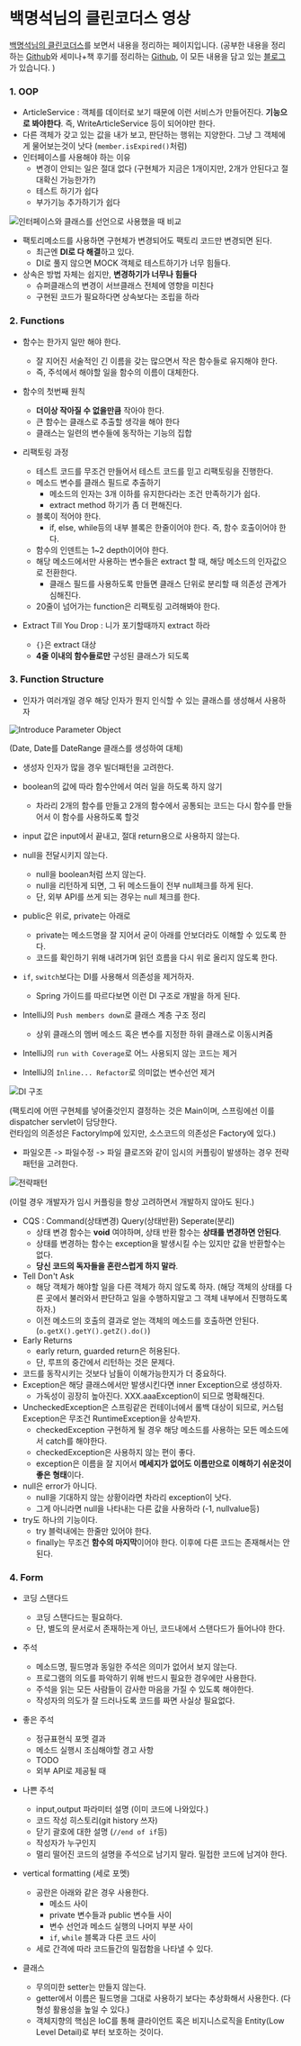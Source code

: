 # 백명석님의 클린코더스 영상

[백명석님의 클린코더스](https://www.youtube.com/playlist?list=PLuLb6MC4SOvXCRePHrb4e-EYadjZ9KHyH)를 보면서 내용을 정리하는 페이지입니다.
(공부한 내용을 정리하는 [Github](https://github.com/jojoldu/blog-code)와 세미나+책 후기를 정리하는 [Github](https://github.com/jojoldu/review), 이 모든 내용을 담고 있는 [블로그](http://jojoldu.tistory.com/)가 있습니다. )  

### 1. OOP

* ArticleService : 객체를 데이터로 보기 때문에 이런 서비스가 만들어진다. **기능으로 봐야한다**. 즉, WriteArticleService 등이 되어야만 한다.
* 다른 객체가 갖고 있는 값을 내가 보고, 판단하는 행위는 지양한다. 그냥 그 객체에게 물어보는것이 낫다 (```member.isExpired()```처럼)
* 인터페이스를 사용해야 하는 이유
  * 변경이 안되는 일은 절대 없다 (구현체가 지금은 1개이지만, 2개가 안된다고 절대확신 가능한가?)
  * 테스트 하기가 쉽다
  * 부가기능 추가하기가 쉽다

![인터페이스와 클래스를 선언으로 사용했을 때 비교](./images/인터페이스_클래스_선언비교.png)

* 팩토리메소드를 사용하면 구현체가 변경되어도 팩토리 코드만 변경되면 된다.
  * 최근엔 **DI로 다 해결**하고 있다.
  * DI로 풀지 않으면 MOCK 객체로 테스트하기가 너무 힘들다.
* 상속은 방법 자체는 쉽지만, **변경하기가 너무나 힘들다**
  * 슈퍼클래스의 변경이 서브클래스 전체에 영향을 미친다
  * 구현된 코드가 필요하다면 상속보다는 조립을 하라

### 2. Functions

* 함수는 한가지 일만 해야 한다.
  * 잘 지어진 서술적인 긴 이름을 갖는 많으면서 작은 함수들로 유지해야 한다.
  * 즉, 주석에서 해야할 일을 함수의 이름이 대체한다.

* 함수의 첫번째 원칙
  * **더이상 작아질 수 없을만큼** 작아야 한다.
  * 큰 함수는 클래스로 추출할 생각을 해야 한다
  * 클래스는 일련의 변수들에 동작하는 기능의 집합

* 리팩토링 과정
  * 테스트 코드를 무조건 만들어서 테스트 코드를 믿고 리팩토링을 진행한다.
  * 메소드 변수를 클래스 필드로 추출하기
    * 메소드의 인자는 3개 이하를 유지한다라는 조건 만족하기가 쉽다.
    * extract method 하기가 좀 더 편해진다.
  * 블록이 적어야 한다.
    * if, else, while등의 내부 블록은 한줄이어야 한다. 즉, 함수 호출이어야 한다.
  * 함수의 인덴트는 1~2 depth이어야 한다.
  * 해당 메소드에서만 사용하는 변수들은 extract 할 때, 해당 메소드의 인자값으로 전환한다.
    * 클래스 필드를 사용하도록 만들면 클래스 단위로 분리할 때 의존성 관계가 심해진다.
  * 20줄이 넘어가는 function은 리팩토링 고려해봐야 한다.

* Extract Till You Drop : 니가 포기할때까지 extract 하라
  * ```{}```은 extract 대상
  * **4줄 이내의 함수들로만** 구성된 클래스가 되도록

### 3. Function Structure
* 인자가 여러개일 경우 해당 인자가 뭔지 인식할 수 있는 클래스를 생성해서 사용하자

![Introduce Parameter Object](./images/파라미터소개클래스.png)

(Date, Date를 DateRange 클래스를 생성하여 대체)  
  
* 생성자 인자가 많을 경우 빌더패턴을 고려한다.
* boolean의 값에 따라 함수안에서 여러 일을 하도록 하지 않기
  * 차라리 2개의 함수를 만들고 2개의 함수에서 공통되는 코드는 다시 함수를 만들어서 이 함수를 사용하도록 할것
* input 값은 input에서 끝내고, 절대 return용으로 사용하지 않는다.
* null을 전달시키지 않는다.
  * null을 boolean처럼 쓰지 않는다.
  * null을 리턴하게 되면, 그 뒤 메소드들이 전부 null체크를 하게 된다.
  * 단, 외부 API를 쓰게 되는 경우는 null 체크를 한다.
* public은 위로, private는 아래로
  * private는 메소드명을 잘 지어서 굳이 아래를 안보더라도 이해할 수 있도록 한다.
  * 코드를 확인하기 위해 내려가며 읽던 흐름을 다시 위로 올리지 않도록 한다.
* ```if```, ```switch```보다는 DI를 사용해서 의존성을 제거하자.
  * Spring 가이드를 따르다보면 이런 DI 구조로 개발을 하게 된다.

* IntelliJ의 ```Push members down```로 클래스 계층 구조 정리
  * 상위 클래스의 멤버 메소드 혹은 변수를 지정한 하위 클래스로 이동시켜줌
* IntelliJ의 ```run with Coverage```로 어느 사용되지 않는 코드는 제거
* IntelliJ의 ```Inline... Refactor```로 의미없는 변수선언 제거
   
![DI 구조](./images/di구조.png)
  
(팩토리에 어떤 구현체를 넣어줄것인지 결정하는 것은 Main이며, 스프링에선 이를 dispatcher servlet이 담당한다.  
런타임의 의존성은 FactoryImp에 있지만, 소스코드의 의존성은 Factory에 있다.)  
  
* 파일오픈 -> 파일수정 -> 파일 클로즈와 같이 임시의 커플링이 발생하는 경우 전략패턴을 고려한다.

![전략패턴](./images/전략패턴.png)
  
(이럴 경우 개발자가 임시 커플링을 항상 고려하면서 개발하지 않아도 된다.)  
* CQS : Command(상태변경) Query(상태반환) Seperate(분리)
  * 상태 변경 함수는 **void** 여야하며, 상태 반환 함수는 **상태를 변경하면 안된다**.
  * 상태를 변경하는 함수는 exception을 발생시킬 수는 있지만 값을 반환할수는 없다.
  * **당신 코드의 독자들을 혼란스럽게 하지 말라**.
* Tell Don't Ask
  * 해당 객체가 해야할 일을 다른 객체가 하지 않도록 하자. (해당 객체의 상태를 다른 곳에서 불러와서 판단하고 일을 수행하지말고 그 객체 내부에서 진행하도록 하자.)
  * 이전 메소드의 호출의 결과로 얻는 객체의 메소드를 호출하면 안된다. (```o.getX().getY().getZ().do()```)
* Early Returns
  * early return, guarded return은 허용된다.
  * 단, 루프의 중간에서 리턴하는 것은 문제다.
* 코드를 동작시키는 것보다 남들이 이해가능한지가 더 중요하다.
* Exception은 해당 클래스에서만 발생시킨다면 inner Exception으로 생성하자.
  * 가독성이 굉장히 높아진다. XXX.aaaException이 되므로 명확해진다.
* UncheckedException은 스프링같은 컨테이너에서 롤백 대상이 되므로, 커스텀 Exception은 무조건 RuntimeException을 상속받자.
  * checkedException 구현하게 될 경우 해당 메소드를 사용하는 모든 메소드에서 catch를 해야한다.
  * checkedException은 사용하지 않는 편이 좋다.
  * exception은 이름을 잘 지어서 **메세지가 없어도 이름만으로 이해하기 쉬운것이 좋은 형태**이다.
* null은 error가 아니다.
  * null을 기대하지 않는 상황이라면 차라리 exception이 낫다.
  * 그게 아니라면 null을 나타내는 다른 값을 사용하라 (-1, nullvalue등)
* try도 하나의 기능이다.
  * try 블럭내에는 한줄만 있어야 한다.
  * finally는 무조건 **함수의 마지막**이어야 한다. 이후에 다른 코드는 존재해서는 안된다.

### 4. Form
* 코딩 스탠다드
  * 코딩 스탠다드는 필요하다.
  * 단, 별도의 문서로서 존재하는게 아닌, 코드내에서 스탠다드가 들어나야 한다.
* 주석
  * 메소드명, 필드명과 동일한 주석은 의미가 없어서 보지 않는다.
  * 프로그램의 의도를 파악하기 위해 반드시 필요한 경우에만 사용한다.
  * 주석을 읽는 모든 사람들이 감사한 마음을 가질 수 있도록 해야한다.
  * 작성자의 의도가 잘 드러나도록 코드를 짜면 사실상 필요없다.
* 좋은 주석
  * 정규표현식 포멧 결과
  * 메소드 실행시 조심해야할 경고 사항
  * TODO
  * 외부 API로 제공될 때
* 나쁜 주석
  * input,output 파라미터 설명 (이미 코드에 나와있다.)
  * 코드 작성 히스토리(git history 쓰자)
  * 닫기 괄호에 대한 설명 (```//end of if```등)
  * 작성자가 누구인지
  * 멀리 떨어진 코드의 설명을 주석으로 남기지 말라. 밀접한 코드에 남겨야 한다.

* vertical formatting (세로 포멧)
  * 공란은 아래와 같은 경우 사용한다.
    * 메소드 사이
    * private 변수들과 public 변수들 사이
    * 변수 선언과 메소드 실행의 나머지 부분 사이
    * ```if```, ```while``` 블록과 다른 코드 사이
  * 세로 간격에 따라 코드들간의 밀접함을 나타낼 수 있다.

* 클래스
  * 무의미한 setter는 만들지 않는다.
  * getter에서 이름은 필드명을 그대로 사용하기 보다는 추상화해서 사용한다. (다형성 활용성을 높일 수 있다.)
  * 객체지향의 핵심은 IoC를 통해 클라이언트 혹은 비지니스로직을 Entity(Low Level Detail)로 부터 보호하는 것이다.



